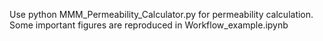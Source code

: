 Use python MMM_Permeability_Calculator.py for permeability calculation.
Some important figures are reproduced in Workflow_example.ipynb
